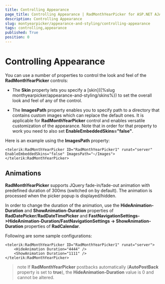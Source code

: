 ```yaml
---
title: Controlling Appearance
page_title: Controlling Appearance | RadMonthYearPicker for ASP.NET AJAX Documentation
description: Controlling Appearance
slug: montyearpicker/appearance-and-styling/controlling-appearance
tags: controlling,appearance
published: True
position: 0
---
```


# Controlling Appearance


You can use a number of properties to control the look and feel of the **RadMonthYearPicker** controls:

* The **Skin** property lets you specify a [skin]({%slug monthyearpicker/appearance-and-styling/skins%}) to set the overall look and feel of any of the control. 

* The **ImagesPath** property enables you to specify path to a directory that contains custom images which can replace the default ones. It is applicable for **RadMonthYearPicker** control and enables versatile customization of the appearance. Note that in order for that property to work you need to also set **EnableEmbeddedSkins="false"**.

Here is an example using the **ImagesPath** property:

````ASPNET
<telerik:RadMonthYearPicker ID="RadMonthYearPicker1" runat="server" EnableEmbeddedSkins="false" ImagesPath="~/Images"> 
</telerik:RadMonthYearPicker>
````


## Animations

**RadMonthYearPicker** supports JQuery fade-in/fade-out animation with predefined duration of 300ms (switched on by default). The animation is processed when the picker popup is displayed/hidden.

In order to change the duration of the animation, use the **HideAnimation-Duration** and **ShowAnimation-Duration** properties of **RadDatePicker**/**RadDateTimePicker** and **FastNavigationSettings->HideAnimation-Duration/FastNavigationSettings -> ShowAnimation-Duration** properties of **RadCalendar**.

Following are some sample configurations:

````ASPNET
<telerik:RadMonthYearPicker ID="RadMonthYearPicker1" runat="server">
    <HideAnimation Duration="4444" />
    <ShowAnimation Duration="1111" />
</telerik:RadMonthYearPicker>	
````



>note 
If **RadMonthYearPicker** postbacks automatically (**AutoPostBack** property is set to **true**), the **HideAnimation-Duration** value is 0 and cannot be altered.
>


